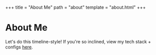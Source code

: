+++
title = "About Me"
path = "about"
template = "about.html"
+++

# About Me

Let's do this timeline-style! If you're so inclined, view my tech stack + configs [here](@/about-tech.md).
